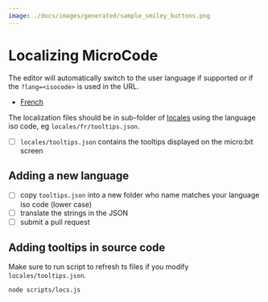 ```yaml
---
image: ./docs/images/generated/sample_smiley_buttons.png
---
```


# Localizing MicroCode

The editor will automatically switch to the user language if supported or if the `?lang=<isocode>` is used in the URL.

-   [French](../?lang=fr)

The localization files should be in sub-folder of [locales](https://github.com/microsoft/microcode/tree/main/locales) using the language iso code, eg `locales/fr/tooltips.json`.

-   [ ] `locales/tooltips.json` contains the tooltips displayed on the micro:bit screen

## Adding a new language

-   [ ] copy `tooltips.json` into a new folder who name matches your language iso code (lower case)
-   [ ] translate the strings in the JSON
-   [ ] submit a pull request

## Adding tooltips in source code

Make sure to run script to refresh ts files if you modify `locales/tooltips.json`.

```bash
node scripts/locs.js
```
